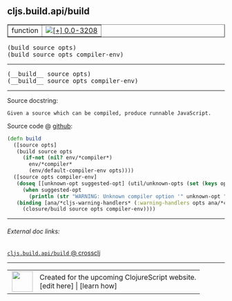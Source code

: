## cljs.build.api/build



 <table border="1">
<tr>
<td>function</td>
<td><a href="https://github.com/cljsinfo/cljs-api-docs/tree/0.0-3208"><img valign="middle" alt="[+] 0.0-3208" title="Added in 0.0-3208" src="https://img.shields.io/badge/+-0.0--3208-lightgrey.svg"></a> </td>
</tr>
</table>

<samp>(build source opts)</samp><br>
<samp>(build source opts compiler-env)</samp><br>

---

 <samp>
(__build__ source opts)<br>
</samp>
 <samp>
(__build__ source opts compiler-env)<br>
</samp>

---





Source docstring:

```
Given a source which can be compiled, produce runnable JavaScript.
```


Source code @ [github]():

```clj
(defn build
  ([source opts]
   (build source opts
     (if-not (nil? env/*compiler*)
       env/*compiler*
       (env/default-compiler-env opts))))
  ([source opts compiler-env]
   (doseq [[unknown-opt suggested-opt] (util/unknown-opts (set (keys opts)) closure/known-opts)]
     (when suggested-opt
       (println (str "WARNING: Unknown compiler option '" unknown-opt "'. Did you mean '" suggested-opt "'?"))))
   (binding [ana/*cljs-warning-handlers* (:warning-handlers opts ana/*cljs-warning-handlers*)]
     (closure/build source opts compiler-env))))
```

<!--
Repo - tag - source tree - lines:

 <pre>

</pre>

-->

---



###### External doc links:

[`cljs.build.api/build` @ crossclj](http://crossclj.info/fun/cljs.build.api/build.html)<br>

---

 <table>
<tr><td>
<img valign="middle" align="right" width="48px" src="http://i.imgur.com/Hi20huC.png">
</td><td>
Created for the upcoming ClojureScript website.<br>
[edit here] | [learn how]
</td></tr></table>

[edit here]:https://github.com/cljsinfo/cljs-api-docs/blob/master/cljsdoc/cljs.build.api/build.cljsdoc
[learn how]:https://github.com/cljsinfo/cljs-api-docs/wiki/cljsdoc-files

<!--

This information was too distracting to show to readers, but I'll leave it
commented here since it is helpful to:

- pretty-print the data used to generate this document
- and show how to retrieve that data



The API data for this symbol:

```clj
{:ns "cljs.build.api",
 :name "build",
 :signature ["[source opts]" "[source opts compiler-env]"],
 :name-encode "build",
 :history [["+" "0.0-3208"]],
 :type "function",
 :full-name-encode "cljs.build.api/build",
 :source {:code "(defn build\n  ([source opts]\n   (build source opts\n     (if-not (nil? env/*compiler*)\n       env/*compiler*\n       (env/default-compiler-env opts))))\n  ([source opts compiler-env]\n   (doseq [[unknown-opt suggested-opt] (util/unknown-opts (set (keys opts)) closure/known-opts)]\n     (when suggested-opt\n       (println (str \"WARNING: Unknown compiler option '\" unknown-opt \"'. Did you mean '\" suggested-opt \"'?\"))))\n   (binding [ana/*cljs-warning-handlers* (:warning-handlers opts ana/*cljs-warning-handlers*)]\n     (closure/build source opts compiler-env))))",
          :title "Source code",
          :repo "clojurescript",
          :tag "r1.9.36",
          :filename "src/main/clojure/cljs/build/api.clj",
          :lines [198 210],
          :url "https://github.com/clojure/clojurescript/blob/r1.9.36/src/main/clojure/cljs/build/api.clj#L198-L210"},
 :usage ["(build source opts)" "(build source opts compiler-env)"],
 :full-name "cljs.build.api/build",
 :docstring "Given a source which can be compiled, produce runnable JavaScript.",
 :cljsdoc-url "https://github.com/cljsinfo/cljs-api-docs/blob/master/cljsdoc/cljs.build.api/build.cljsdoc"}

```

Retrieve the API data for this symbol:

```clj
;; from Clojure REPL
(require '[clojure.edn :as edn])
(-> (slurp "https://raw.githubusercontent.com/cljsinfo/cljs-api-docs/catalog/cljs-api.edn")
    (edn/read-string)
    (get-in [:symbols "cljs.build.api/build"]))
```

-->
